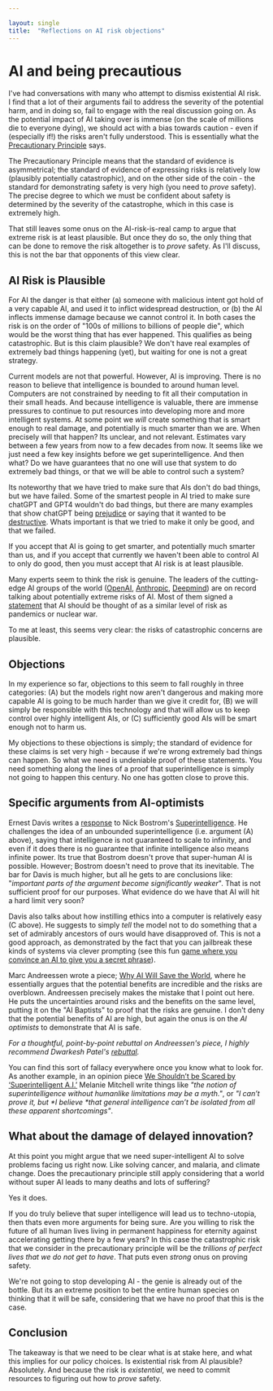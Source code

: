 ```yaml
---

layout: single
title:  "Reflections on AI risk objections"
---
```


# AI and being precautious
I've had conversations with many who attempt to dismiss existential AI risk. I find that a lot of their arguments fail to address the severity of the potential harm, and in doing so, fail to engage with the real discussion going on. As the potential impact of AI taking over is immense (on the scale of millions die to everyone dying), we should act with a bias towards caution - even if (especially if!) the risks aren't fully understood. This is essentially what the [Precautionary Principle](https://en.wikipedia.org/wiki/Precautionary_principle) says.

The Precautionary Principle means that the standard of evidence is asymmetrical; the standard of evidence of expressing risks is relatively low (plausibly potentially catastrophic), and on the other side of the coin - the standard for demonstrating safety is very high (you need to _prove_ safety). The precise degree to which we must be confident about safety is determined by the severity of the catastrophe, which in this case is extremely high.

That still leaves some onus on the AI-risk-is-real camp to argue that extreme risk is at least plausible. But once they do so, the only thing that can be done to remove the risk altogether is to _prove_ safety. As I'll discuss, this is not the bar that opponents of this view clear.

## AI Risk is Plausible
For AI the danger is that either (a) someone with malicious intent got hold of a very capable AI, and used it to inflict widespread destruction, or (b) the AI inflects immense damage because we cannot control it. In both cases the risk is on the order of "100s of millions to billions of people die", which would be the worst thing that has ever happened. This qualifies as being catastrophic. But is this claim plausible? We don't have real examples of extremely bad things happening (yet), but waiting for one is not a great strategy.

Current models are not that powerful. However, AI is improving. There is no reason to believe that intelligence is bounded to around human level. Computers are not constrained by needing to fit all their computation in their small heads. And because intelligence is valuable, there are immense pressures to continue to put resources into developing more and more intelligent systems. At some point we _will_ create something that is smart enough to real damage, and potentially is much smarter than we are. When precisely will that happen? Its unclear, and not relevant. Estimates vary between a few years from now to a few decades from now. It seems like we just need a few key insights before we get superintelligence. And then what? Do we have guarantees that no one will use that system to do extremely bad things, or that we will be able to control such a system? 

Its noteworthy that we have tried to make sure that AIs don't do bad things, but we have failed. Some of the smartest people in AI tried to make sure chatGPT and GPT4 wouldn't do bad things, but there are many examples that show chatGPT being [prejudice](https://twitter.com/spiantado/status/1599462375887114240?s=20) or saying that it wanted to be [destructive](https://www.nytimes.com/2023/02/16/technology/bing-chatbot-transcript.html). Whats important is that we tried to make it only be good, and that we failed.  

If you accept that AI is going to get smarter, and potentially much smarter than us, and if you accept that currently we haven't been able to control AI to only do good, then you must accept that AI risk is at least plausible. 

Many experts seem to think the risk is genuine. The leaders of the cutting-edge AI groups of the world ([OpenAI](https://openai.com/blog/introducing-superalignment), [Anthropic](https://www.anthropic.com/index/core-views-on-ai-safety), [Deepmind](https://time.com/6246119/demis-hassabis-deepmind-interview/)) are on record talking about potentially extreme risks of AI. Most of them signed a [statement](https://www.safe.ai/statement-on-ai-risk) that AI should be thought of as a similar level of risk as pandemics or nuclear war. 

To me at least, this seems very clear: the risks of catastrophic concerns are plausible.

## Objections
In my experience so far, objections to this seem to fall roughly in three categories: (A) but the models right now aren't dangerous and making more capable AI is going to be much harder than we give it credit for, (B) we will simply be responsible with this technology and that will allow us to keep control over highly intelligent AIs, or (C) sufficiently good AIs will be smart enough not to harm us. 

My objections to these objections is simply; the standard of evidence for these claims is set very high - because if we're wrong extremely bad things can happen. So what we need is undeniable proof of these statements. You need something along the lines of a proof that superintelligence is simply not going to happen this century. No one has gotten close to prove this.

## Specific arguments from AI-optimists
Ernest Davis writes a [response](https://cs.nyu.edu/~davise/papers/Bostrom.pdf) to Nick Bostrom's [Superintelligence](https://www.amazon.com/Superintelligence-Dangers-Strategies-Nick-Bostrom/dp/1501227742). He challenges the idea of an unbounded superintelligence (i.e. argument (A) above), saying that intelligence is not guaranteed to scale to infinity, and even if it does there is no guarantee that infinite intelligence also means infinite power. Its true that Bostrom doesn't prove that super-human AI is possible. However; Bostrom doesn't need to prove that its inevitable. The bar for Davis is much higher, but all he gets to are conclusions like: "_important parts of the argument become significantly weaker_". That is not sufficient proof for our purposes. What evidence do we have that AI will hit a hard limit very soon? 

Davis also talks about how instilling ethics into a computer is relatively easy (C above). He suggests to simply _tell_ the model not to do something that a set of admirably ancestors of ours would have disapproved of. This is not a good approach, as demonstrated by the fact that you can jailbreak these kinds of systems via clever prompting (see this fun [game where you convince an AI to give you a secret phrase](https://gandalf.lakera.ai/)).

Marc Andreessen wrote a piece; [Why AI Will Save the World](https://a16z.com/2023/06/06/ai-will-save-the-world/), where he essentially argues that the potential benefits are incredible and the risks are overblown. Andreessen precisely makes the mistake that I point out here. He puts the uncertainties around risks and the benefits on the same level, putting it on the "AI Baptists" to proof that the risks are genuine. I don't deny that the potential benefits of AI are high, but again the onus is on the _AI optimists_ to demonstrate that AI is safe.

_For a thoughtful, point-by-point rebuttal on Andreessen's piece, I highly recommend Dwarkesh Patel's [rebuttal](https://www.dwarkeshpatel.com/p/contra-marc-andreessen-on-ai)._

You can find this sort of fallacy everywhere once you know what to look for. As another example, in an opinion piece [We Shouldn’t be Scared by ‘Superintelligent A.I.’](https://www.nytimes.com/2019/10/31/opinion/superintelligent-artificial-intelligence.html) Melanie Mitchell write things like _"the notion of superintelligence without humanlike limitations *may* be a myth."_, or _"*I can’t prove it*, but *I believe *that general intelligence can’t be isolated from all these apparent shortcomings"_. 

## What about the damage of delayed innovation?
At this point you might argue that we need super-intelligent AI to solve problems facing us right now. Like solving cancer, and malaria, and climate change. Does the precautionary principle still apply considering that a world without super AI leads to many deaths and lots of suffering?

Yes it does. 

If you do truly believe that super intelligence will lead us to techno-utopia, then thats even more arguments for being sure. Are you willing to risk the future of all human lives living in permanent happiness for eternity against accelerating getting there by a few years? In this case the catastrophic risk that we consider in the precautionary principle will be the _trillions of perfect lives that we do not get to have_. That puts even _strong_ onus on proving safety.

We're not going to stop developing AI - the genie is already out of the bottle. But its an extreme position to bet the entire human species on thinking that it will be safe, considering that we have no proof that this is the case. 

## Conclusion
The takeaway is that we need to be clear what is at stake here, and what this implies for our policy choices. Is existential risk from AI plausible? Absolutely. And because the risk is _existential_, we need to commit resources to figuring out how to _prove_ safety. 